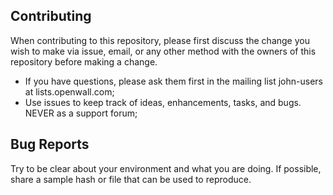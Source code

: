 ## Contributing

When contributing to this repository, please first discuss the change you wish to make via issue, email, or any other method with the owners of this repository before making a change.
- If you have questions, please ask them first in the mailing list john-users at lists.openwall.com;
- Use issues to keep track of ideas, enhancements, tasks, and bugs. NEVER as a support forum;

## Bug Reports

Try to be clear about your environment and what you are doing. If possible, share a sample hash or file that can be used to reproduce.
